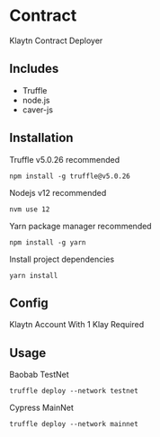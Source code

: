 # Contract

Klaytn Contract Deployer

## Includes

- Truffle
- node.js
- caver-js

## Installation

Truffle v5.0.26 recommended

```
npm install -g truffle@v5.0.26
```

Nodejs v12 recommended

```
nvm use 12
```

Yarn package manager recommended

```
npm install -g yarn
```

Install project dependencies

```
yarn install
```

## Config

Klaytn Account With 1 Klay Required

## Usage

Baobab TestNet

```
truffle deploy --network testnet
```

Cypress MainNet

```
truffle deploy --network mainnet
```
